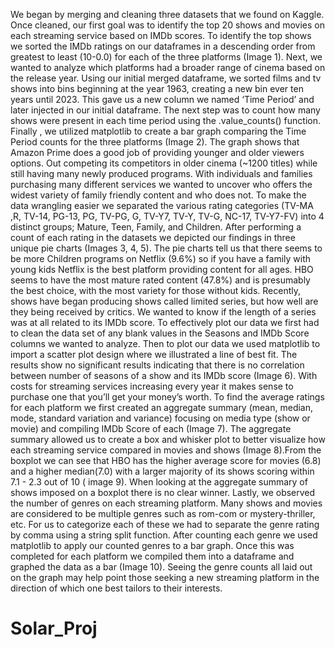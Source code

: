 

We began by merging and cleaning three datasets that we found on Kaggle. Once cleaned, our first goal was to identify the top 20 shows and movies on each streaming service based on IMDb scores. To identify the top shows we sorted the IMDb ratings on our dataframes in a descending order from greatest to least (10-0.0) for each of the three platforms (Image 1). 
	Next, we wanted to analyze which platforms had a broader range of cinema based on the release year. Using our initial merged dataframe, we sorted films and tv shows into bins beginning at the year 1963, creating a new bin ever ten years until 2023. This gave us a new column we named ‘Time Period’ and later injected in our initial dataframe. The next step was to count how many shows were present in each time period using the .value_counts() function. Finally , we utilized matplotlib to create a bar graph comparing the Time Period counts for the three platforms (Image 2). The graph shows that Amazon Prime does a good job of providing younger and older viewers options. Out competing its competitors in older cinema (~1200 titles) while still having many newly produced programs.
	    With individuals and families purchasing many different services we wanted to uncover who offers the widest variety of family friendly content and who does not. To make the data wrangling easier we separated the various rating categories (TV-MA ,R, TV-14, PG-13, PG, TV-PG, G, TV-Y7, TV-Y, TV-G, NC-17, TV-Y7-FV) into 4 distinct groups; Mature, Teen, Family, and Children. After performing a count of each rating in the datasets we depicted our findings in three unique pie charts (Images 3, 4, 5). The pie charts tell us that there seems to be more Children programs on Netflix (9.6%) so if you have a family with young kids Netflix is the best platform providing content for all ages.  HBO seems to have the most mature rated content (47.8%) and is  presumably the best choice, with the most variety for those without kids.
	        Recently, shows have began producing shows called limited series, but how well are they being received by critics. We wanted to know if the length of a series was at all related to its IMDb score. To effectively plot our data we first had to clean the data set of any blank values in the Seasons and IMDb Score columns we wanted to analyze. Then to plot our data we used matplotlib to import a scatter plot design where we illustrated a line of best fit. The results show no significant results indicating that there is no correlation between number of seasons of a show and its IMDb score (Image 6).
With costs for streaming services increasing every year it makes sense to purchase one that you’ll get your money’s worth. To find the average ratings for each platform we first created an aggregate summary (mean, median, mode, standard variation and variance) focusing on media type (show or movie) and compiling IMDb Score of each (Image 7). The aggregate summary allowed us to create a box and whisker plot to better visualize how each streaming service compared in movies and shows (Image 8).From the boxplot we can see that HBO has the higher average score for movies (6.8) and a higher median(7.0) with a larger majority of its shows scoring within 7.1 - 2.3 out of 10 ( image 9). When looking at the aggregate summary of shows imposed on a boxplot there is no clear winner.
	Lastly, we observed the number of genres on each streaming platform. Many shows and movies are considered to be multiple genres such as rom-com or mystery-thriller, etc. For us to categorize each of these we had to separate the genre rating by comma using a string split function. After counting each genre we used matplotlib to apply our counted genres to a bar graph. Once this was completed for each platform we compiled them into a dataframe and graphed the data as a bar (Image 10).  Seeing the genre counts all laid out on the graph may help point those seeking a new streaming platform in the direction of which one best tailors to their interests.
# Solar_Proj
